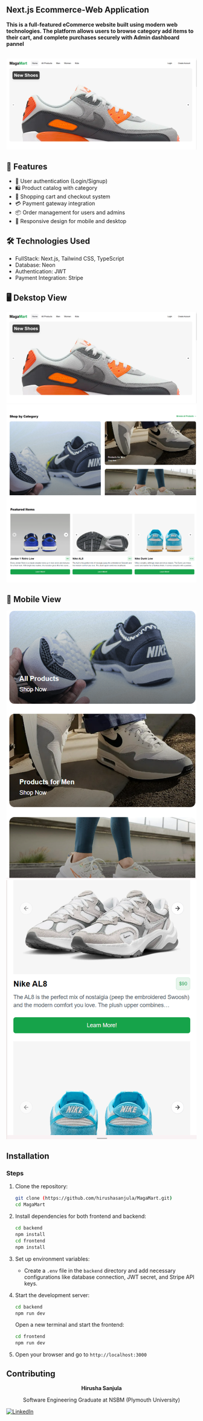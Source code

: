 ## Next.js Ecommerce-Web Application

<p><strong>This is a full-featured eCommerce website built using modern web technologies. The platform allows users to browse category add items to their cart, and complete purchases securely with Admin dashboard pannel</strong></p> <br>

<img src="/image1.png" alt="Alt text">


## 🚀 Features
- 🔐 User authentication (Login/Signup)
- 🛍️ Product catalog with category
- 🛒 Shopping cart and checkout system
- 💳 Payment gateway integration
- 📦 Order management for users and admins
- 📱 Responsive design for mobile and desktop

## 🛠 Technologies Used
- FullStack: Next.js,  Tailwind CSS, TypeScript
- Database: Neon
- Authentication: JWT
- Payment Integration: Stripe



## 🖥️ Dekstop View

<img src="/image1.png" alt="Alt text">
<img src="/image2.png" alt="Alt text">
<img src="/image3.png" alt="Alt text">

##  📱  Mobile View

<img src="/image4.png" alt="Alt text">
<img src="/image5.png" alt="Alt text">


## Installation


### Steps
1. Clone the repository:
   ```bash
   git clone (https://github.com/hirushasanjula/MagaMart.git)
   cd MagaMart
   ```
2. Install dependencies for both frontend and backend:
   ```bash
   cd backend
   npm install
   cd frontend
   npm install
   ```
3. Set up environment variables:
   - Create a `.env` file in the `backend` directory and add necessary configurations like database connection, JWT secret, and Stripe API keys.

4. Start the development server:
   ```bash
   cd backend
   npm run dev
   ```
   Open a new terminal and start the frontend:
   ```bash
   cd frontend
   npm run dev
   ```

5. Open your browser and go to `http://localhost:3000`

## Contributing
<p align="center"><strong>Hirusha Sanjula</strong></p>
<p align="center">Software Engineering Graduate at NSBM (Plymouth University)</p>


<a align="center" href="https://www.linkedin.com/in/hirusha-sanjula-8aba1b349?utm_source=share&utm_campaign=share_via&utm_content=profile&utm_medium=ios_app">![LinkedIn](https://img.shields.io/badge/LinkedIn-0A66C2?style=for-the-badge&logo=linkedin&logoColor=white)
</a>


